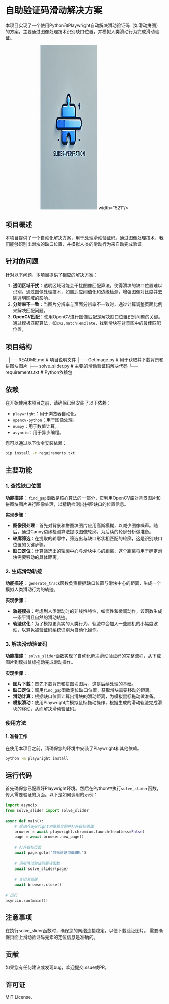 
# 自助验证码滑动解决方案

本项目实现了一个使用Python和Playwright自动解决滑动验证码（如滑动拼图）的方案，主要通过图像处理技术识别缺口位置，并模拟人类滑动行为完成滑动验证。

<div align=center>
    <img src="img.png" width="180" height="521"> width="521"/>

</div>

## 项目概述

本项目提供了一个自动化解决方案，用于处理滑动验证码。通过图像处理技术，我们能够识别出滑块的缺口位置，并模拟人类的滑动行为来自动完成验证。

## 针对的问题

针对以下问题，本项目提供了相应的解决方案：

1. **透明区域干扰**：透明区域可能会干扰图像匹配算法，使得滑块的缺口位置难以识别。通过图像处理技术，如自适应阈值化和边缘检测，增强图像对比度并去除透明区域的影响。
2. **分辨率不一致**：当图片分辨率与页面分辨率不一致时，通过计算调整页面比例来解决匹配问题。
3. **OpenCV匹配**：使用OpenCV进行图像匹配是解决缺口位置识别问题的关键。通过模板匹配算法，如`cv2.matchTemplate`，找到滑块在背景图中的最佳匹配位置。

## 项目结构
.
├── README.md             # 项目说明文件
├── GetImage.py          # 用于获取并下载背景和拼图块图片
├── solve_slider.py       # 主要的滑动验证码解决代码
└── requirements.txt     # Python依赖包





## 依赖

在开始使用本项目之前，请确保已经安装了以下依赖：

- `playwright`：用于浏览器自动化。
- `opencv-python`：用于图像处理。
- `numpy`：用于数值计算。
- `asyncio`：用于异步编程。

您可以通过以下命令安装依赖：

```bash
pip install -r requirements.txt
```
## 主要功能


### 1. 查找缺口位置

**功能描述**：
`find_gap`函数是核心算法的一部分，它利用OpenCV库对背景图片和拼图块图片进行图像处理，以精确检测出拼图缺口的位置信息。

**实现步骤**：
- **图像预处理**：首先对背景和拼图块图片应用高斯模糊，以减少图像噪声。随后，通过Canny边缘检测算法提取图像轮廓，为后续的轮廓分析做准备。
- **轮廓筛选**：在提取的轮廓中，筛选出与缺口形状相匹配的轮廓，这是识别缺口位置的关键步骤。
- **缺口定位**：计算筛选出的轮廓中心与滑块中心的距离，这个距离将用于确定滑块需要移动的具体距离。

### 2. 生成滑动轨迹

**功能描述**：
`generate_track`函数负责根据缺口位置与滑块中心的距离，生成一个模拟人类滑动行为的轨迹。

**实现步骤**：
- **轨迹模拟**：考虑到人类滑动时的非线性特性，如惯性和微调动作，该函数生成一条平滑且自然的滑动轨迹。
- **轨迹优化**：为了模拟更真实的人类行为，轨迹中会加入一些随机的小幅度波动，以避免被验证码系统识别为自动化操作。

### 3. 解决滑动验证码

**功能描述**：
`solve_slider`函数实现了自动化解决滑动验证码的完整流程，从下载图片到模拟鼠标拖动完成滑动操作。

**实现步骤**：
- **图片下载**：首先下载背景和拼图块图片，这是后续处理的基础。
- **缺口定位**：调用`find_gap`函数定位缺口位置，获取滑块需要移动的距离。
- **滑动计算**：根据缺口位置计算出滑块的滑动距离，为模拟鼠标拖动做准备。
- **模拟滑动**：使用Playwright库模拟鼠标拖动操作，根据生成的滑动轨迹完成滑块的移动，从而解决滑动验证码。
### 使用方法

#### 1. 准备工作
在使用本项目之前，请确保您的环境中安装了Playwright和其他依赖。

```bash
python -m playwright install
```
## 运行代码

首先确保您已配置好Playwright环境。然后在Python中执行`solve_slider`函数，传入需要验证的页面。以下是如何调用的示例：

```python
import asyncio
from solve_slider import solve_slider

async def main():
    # 启动Playwright浏览器实例并打开目标页面
    browser = await playwright.chromium.launch(headless=False)
    page = await browser.new_page()

    # 打开目标页面
    await page.goto('目标验证页面URL')

    # 调用滑动验证码解决函数
    await solve_slider(page)

    # 关闭浏览器
    await browser.close()

# 运行
asyncio.run(main())
```
## 注意事项
在执行solve_slider函数时，确保您的网络连接稳定，以便下载验证图片。
需要确保页面上滑动验证码元素的定位信息是准确的。
## 贡献
如果您有任何建议或发现bug，欢迎提交issue或PR。

## 许可证
MIT License.





